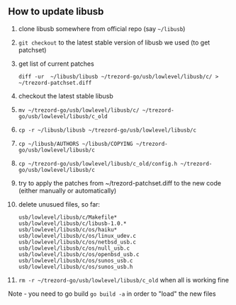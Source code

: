 ## How to update libusb

1. clone libusb somewhere from official repo (say `~/libusb`)
2. `git checkout` to the latest stable version of libusb we used (to get patchset)
3. get list of current patches

   ```
   diff -ur  ~/libusb/libusb ~/trezord-go/usb/lowlevel/libusb/c/ > ~/trezord-patchset.diff
   ```
4. checkout the latest stable libusb
5. `mv ~/trezord-go/usb/lowlevel/libusb/c/ ~/trezord-go/usb/lowlevel/libusb/c_old`
6. `cp -r ~/libusb/libusb ~/trezord-go/usb/lowlevel/libusb/c`
7. `cp ~/libusb/AUTHORS ~/libusb/COPYING ~/trezord-go/usb/lowlevel/libusb/c`
8. `cp ~/trezord-go/usb/lowlevel/libusb/c_old/config.h ~/trezord-go/usb/lowlevel/libusb/c`
9. try to apply the patches from ~/trezord-patchset.diff to the new code (either manually or automatically)
11. delete unusued files, so far:

    ```
    usb/lowlevel/libusb/c/Makefile*
    usb/lowlevel/libusb/c/libusb-1.0.*
    usb/lowlevel/libusb/c/os/haiku*
    usb/lowlevel/libusb/c/os/linux_udev.c
    usb/lowlevel/libusb/c/os/netbsd_usb.c
    usb/lowlevel/libusb/c/os/null_usb.c
    usb/lowlevel/libusb/c/os/openbsd_usb.c
    usb/lowlevel/libusb/c/os/sunos_usb.c
    usb/lowlevel/libusb/c/os/sunos_usb.h
    ```

12. `rm -r ~/trezord-go/usb/lowlevel/libusb/c_old` when all is working fine

Note - you need to go build `go build -a` in order to "load" the new files
